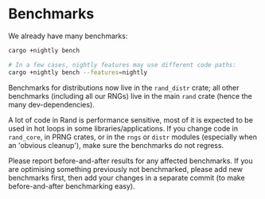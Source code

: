 # Benchmarks

We already have many benchmarks:

```sh
cargo +nightly bench

# In a few cases, nightly features may use different code paths:
cargo +nightly bench --features=nightly
```

Benchmarks for distributions now live in the `rand_distr` crate; all other
benchmarks (including all our RNGs) live in the main `rand` crate
(hence the many dev-dependencies).

A lot of code in Rand is performance sensitive, most of it is expected to be
used in hot loops in some libraries/applications. If you change code in
`rand_core`, in PRNG crates, or in the `rngs` or `distr` modules
(especially when an 'obvious cleanup'), make sure the benchmarks do not regress.

Please report before-and-after results for any affected benchmarks. If you are
optimising something previously not benchmarked, please add new benchmarks
first, then add your changes in a separate commit (to make before-and-after
benchmarking easy).

